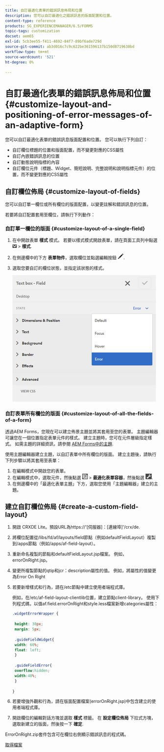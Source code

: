 ```yaml
---
title: 自訂最適化表單的錯誤訊息佈局和位置
description: 您可以自訂最適化之錯誤訊息的版面配置和位置。
content-type: reference
products: SG_EXPERIENCEMANAGER/6.5/FORMS
topic-tags: customization
docset: aem65
exl-id: 5cb3ee55-f411-4692-84f7-89bf6ade729d
source-git-commit: ab3d016c7c9c622be361596137b150d8719630bd
workflow-type: tm+mt
source-wordcount: '521'
ht-degree: 0%

---
```


# 自訂最適化表單的錯誤訊息佈局和位置{#customize-layout-and-positioning-of-error-messages-of-an-adaptive-form}

您可以自訂最適化表單的錯誤訊息版面配置和位置。 您可以執行下列自訂：

* 自訂欄位標題的位置和版面配置，而不變更對應的CSS屬性
* 自訂內嵌錯誤訊息的位置
* 自訂動態說明指標的內容
* 自訂欄位元件（標題、Widget、簡短說明、完整說明和說明指標元件）的位置，而不變更對應的CSS屬性

## 自訂欄位佈局 {#customize-layout-of-fields}

您可以自訂單一欄位或所有欄位的版面配置，以變更註解和錯誤訊息的位置。

若要將自訂配置套用至欄位，請執行下列動作：

### 自訂單一欄位的版面 {#customize-layout-of-a-single-field}

1. 在中開啟表單 **樣式** 模式。 若要以樣式模式開啟表單，請在頁面工具列中點選 ![畫佈下拉式清單](assets/canvas-drop-down.png) > **樣式**.
1. 在側邊欄中的下方 **表單物件**，選取欄位並點選編輯按鈕 ![編輯按鈕](assets/edit-button.png).
1. 選取您要自訂的欄位狀態，並指定該狀態的樣式。

   ![指定欄位的內嵌樣式](assets/edit-error-state.png)

### 自訂表單所有欄位的版面 {#customize-layout-of-all-the-fields-of-a-form}

透過AEM Forms，您現在可以建立佈景主題並將其套用至您的表單。 主題編輯器可讓您在一個位置指定表單元件的樣式。 建立主題時，您可在元件層級指定樣式。 如需主題的詳細資訊，請參閱 [AEM Forms中的主題](../../forms/using/themes.md).

使用主題編輯器建立主題，以自訂表單中所有欄位的版面。 建立主題後，請執行下列步驟以將其套用至表單：

1. 在編輯模式中開啟您的表單。
1. 在編輯模式中，選取元件，然後點選 ![欄位層級](assets/field-level.png) > **最適化表單容器**，然後點選 ![cmppr](assets/cmppr.png).
1. 在側邊欄中的「最適化表單主題」下方，選取您使用「主題編輯器」建立的主題。

## 建立自訂欄位佈局 {#create-a-custom-field-layout}

1. 開啟 CRXDE Lite。預設URL為https://&#39;[伺服器]：[連線埠]&#39;/crx/de.
1. 將欄位配置從/libs/fd/af/layouts/field節點（例如defaultFieldLayout）複製到/apps節點（例如/apps/af-field-layout）。
1. 重新命名複製的節點和defaultFieldLayout.jsp檔案。 例如，errorOnRight.jsp。

1. 變更所複製節點的qtip和jcr：description屬性的值。 例如，將屬性的值變更為Error On Right

1. 若要新增樣式和行為，請在/etc節點中建立使用者端程式庫。

   例如，在/etc/af-field-layout-clientlib位置，建立節點client-library。 使用下列程式碼，以值af.field.errorOnRight和style.less檔案新增categories屬性：

   ```css
   .widgetErrorWrapper {
   
    height: 38px;
    margin: 5px;
   
    .guideFieldWidget{
    width: 60%;
    float: left; 
    }
   
    .guideFieldError{
    overflow:hidden;
    width:40%; 
    }
   
   }
   ```

1. 若要增強外觀和行為，請在版面配置檔案(errorOnRight.jsp)中包含建立的使用者端程式庫。
1. 開啟欄位的編輯對話方塊並選取 **樣式** 標籤。 在 **設定欄位佈局** 下拉式方塊，選取新建立的版面，然後按一下 **確定**.

ErrorOnRight.zip套件包含可在欄位右側顯示錯誤訊息的程式碼。

[取得檔案](assets/erroronright.zip)
